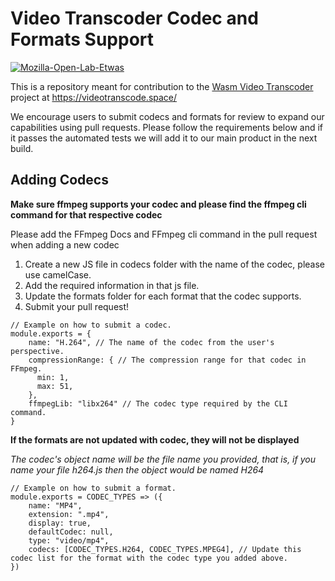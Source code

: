 # Video Transcoder Codec and Formats Support

[![Mozilla-Open-Lab-Etwas](https://circleci.com/gh/Mozilla-Open-Lab-Etwas/Video-Transcoder-Codecs-Formats.svg?style=svg)](https://app.circleci.com/pipelines/github/Mozilla-Open-Lab-Etwas/Video-Transcoder-Codecs-Formats)


This is a repository meant for contribution to the [Wasm Video Transcoder](https://github.com/Mozilla-Open-Lab-Etwas/Video-Transcoder) project at https://videotranscode.space/

We encourage users to submit codecs and formats for review to expand our capabilities using pull requests. Please follow the requirements below and if it passes the automated tests we will add it to our main product in the next build.

## Adding Codecs

**Make sure ffmpeg supports your codec and please find the ffmpeg cli command for that respective codec**

Please add the FFmpeg Docs and FFmpeg cli command in the pull request when adding a new codec

1. Create a new JS file in codecs folder with the name of the codec, please use camelCase.
2. Add the required information in that js file.
3. Update the formats folder for each format that the codec supports.
4. Submit your pull request!

```
// Example on how to submit a codec.
module.exports = {
    name: "H.264", // The name of the codec from the user's perspective.
    compressionRange: { // The compression range for that codec in FFmpeg.
      min: 1,
      max: 51,
    },
    ffmpegLib: "libx264" // The codec type required by the CLI command.
}
```
**If the formats are not updated with codec, they will not be displayed**

*The codec's object name will be the file name you provided, that is, if you name your file h264.js then the object would be named H264*

```
// Example on how to submit a format.
module.exports = CODEC_TYPES => ({
    name: "MP4",
    extension: ".mp4",
    display: true,
    defaultCodec: null,
    type: "video/mp4",
    codecs: [CODEC_TYPES.H264, CODEC_TYPES.MPEG4], // Update this codec list for the format with the codec type you added above.
})
```
